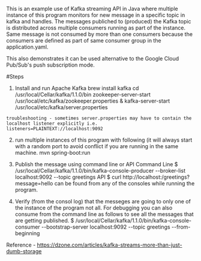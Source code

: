 This is an example use of Kafka streaming API in Java where multiple instance of this program monitors for new message in a specific topic in kafka and handles. The messages publiched to (produced) the Kafka topic is distributed across multiple consumers running as part of the instance. Same message is not consumed by more than one consumers because the consumers are defined as part of same consumer group in the application.yaml.

This also demonstrates it can be used alternative to the Google Cloud Pub/Sub's push subscription mode.

#Steps

1.   Install and run Apache Kafka
     brew install kafka
     cd /usr/local/Cellar/kafka/1.1.0/bin
     zookeeper-server-start /usr/local/etc/kafka/zookeeper.properties & kafka-server-start /usr/local/etc/kafka/server.properties
    
    troubleshooting - sometimes server.properties may have to contain the localhost listener explicitly i.e. listeners=PLAINTEXT://localhost:9092

2.  run multiple instances of this program with following (it will always start with a random port     to avoid conflict if you are running in the same machine.
    mvn spring-boot:run

3.  Publish the message using command line or API
    Command Line 
        $ /usr/local/Cellar/kafka/1.1.0/bin/kafka-console-producer --broker-list localhost:9092 --topic greetings
    API 
        $ curl http://localhost:<PORT>/greetings?message=hello
        <PORT> can be found from any of the consoles while running the program.

4. Verify (from the consol log) that the messeges are going to only one of the instance of the  program not all. For debugging you can also consume from the command line as follows to see all the messages that are getting published. 
    $ /usr/local/Cellar/kafka/1.1.0/bin/kafka-console-consumer --bootstrap-server localhost:9092 --topic greetings --from-beginning

Reference - https://dzone.com/articles/kafka-streams-more-than-just-dumb-storage